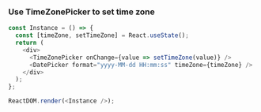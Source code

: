 ### Use TimeZonePicker to set time zone

<!--start-code-->

```js
const Instance = () => {
  const [timeZone, setTimeZone] = React.useState();
  return (
    <div>
      <TimeZonePicker onChange={value => setTimeZone(value)} />
      <DatePicker format="yyyy-MM-dd HH:mm:ss" timeZone={timeZone} />
    </div>
  );
};

ReactDOM.render(<Instance />);
```

<!--end-code-->
